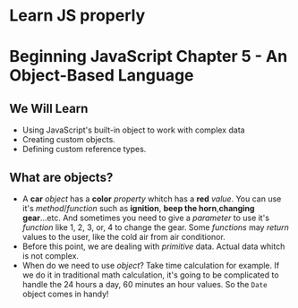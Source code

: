 Learn JS properly
===

# Beginning JavaScript Chapter 5 - An Object-Based Language
## We Will Learn
- Using JavaScript's built-in object to work with complex data
- Creating custom objects.
- Defining custom reference types.

## What are objects? 
- A **car** *object* has a **color** *property* whitch has a **red** *value*. You can use it's *method*/*function* such as **ignition**, **beep the horn**,**changing gear**...etc. And sometimes you need to give a *parameter* to use it's *function* like 1, 2, 3, or, 4 to change the gear. Some *functions* may *return* values to the user, like the cold air from air conditionor.
- Before this point, we are dealing with *primitive* data. Actual data whitch is not complex.
- When do we need to use *object*? Take time calculation for example. If we do it in traditional math calculation, it's going to be complicated to handle the 24 hours a day, 60 minutes an hour values. So the `Date` object comes in handy!



